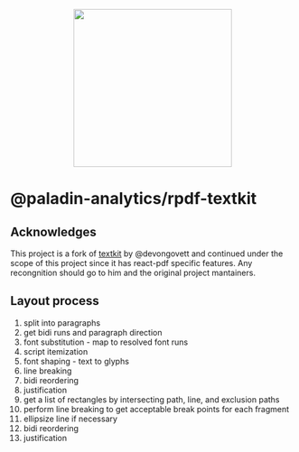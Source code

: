 <p align="center">
  <img src="https://user-images.githubusercontent.com/5600341/27505816-c8bc37aa-587f-11e7-9a86-08a2d081a8b9.png" height="280px">
</p>

# @paladin-analytics/rpdf-textkit

## Acknowledges

This project is a fork of [textkit](https://github.com/foliojs/textkit) by @devongovett and continued under the scope of this project since it has react-pdf specific features. Any recongnition should go to him and the original project mantainers.

## Layout process

1. split into paragraphs
2. get bidi runs and paragraph direction
3. font substitution - map to resolved font runs
4. script itemization
5. font shaping - text to glyphs
6. line breaking
7. bidi reordering
8. justification
9. get a list of rectangles by intersecting path, line, and exclusion paths
10. perform line breaking to get acceptable break points for each fragment
11. ellipsize line if necessary
12. bidi reordering
13. justification

